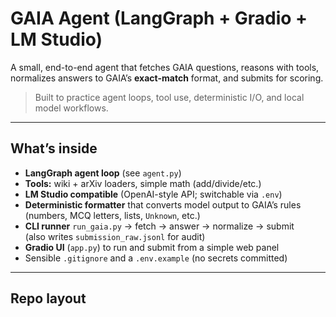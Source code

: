 # GAIA Agent (LangGraph + Gradio + LM Studio)

A small, end-to-end agent that fetches GAIA questions, reasons with tools, normalizes answers to GAIA’s **exact-match** format, and submits for scoring.

> Built to practice agent loops, tool use, deterministic I/O, and local model workflows.

---

## What’s inside

- **LangGraph agent loop** (see `agent.py`)
- **Tools:** wiki + arXiv loaders, simple math (add/divide/etc.)
- **LM Studio compatible** (OpenAI-style API; switchable via `.env`)
- **Deterministic formatter** that converts model output to GAIA’s rules  
  (numbers, MCQ letters, lists, `Unknown`, etc.)
- **CLI runner** `run_gaia.py` → fetch → answer → normalize → submit  
  (also writes `submission_raw.jsonl` for audit)
- **Gradio UI** (`app.py`) to run and submit from a simple web panel
- Sensible `.gitignore` and a `.env.example` (no secrets committed)

---

## Repo layout


